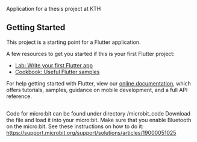 Application for a thesis project at KTH


## Getting Started

This project is a starting point for a Flutter application.

A few resources to get you started if this is your first Flutter project:

- [Lab: Write your first Flutter app](https://flutter.dev/docs/get-started/codelab)
- [Cookbook: Useful Flutter samples](https://flutter.dev/docs/cookbook)

For help getting started with Flutter, view our
[online documentation](https://flutter.dev/docs), which offers tutorials,
samples, guidance on mobile development, and a full API reference.

##
Code for micro:bit can be found under directory /microbit_code
Download the file and load it into your micro:bit.
Make sure that you enable Bluetooth on the micro:bit. See these instructions on how to do it: https://support.microbit.org/support/solutions/articles/19000051025
